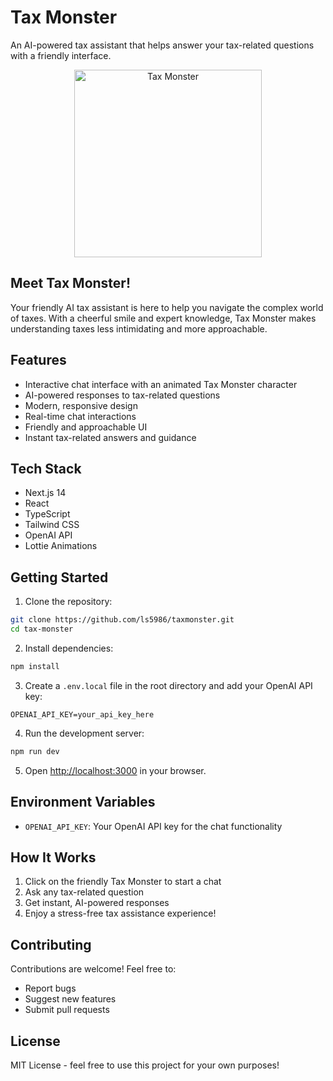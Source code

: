 # Tax Monster

An AI-powered tax assistant that helps answer your tax-related questions with a friendly interface.

<div align="center">
  <img src="public/tax-monster-preview.png" alt="Tax Monster" width="300" />
</div>

## Meet Tax Monster!

Your friendly AI tax assistant is here to help you navigate the complex world of taxes. With a cheerful smile and expert knowledge, Tax Monster makes understanding taxes less intimidating and more approachable.

## Features

- Interactive chat interface with an animated Tax Monster character
- AI-powered responses to tax-related questions
- Modern, responsive design
- Real-time chat interactions
- Friendly and approachable UI
- Instant tax-related answers and guidance

## Tech Stack

- Next.js 14
- React
- TypeScript
- Tailwind CSS
- OpenAI API
- Lottie Animations

## Getting Started

1. Clone the repository:
```bash
git clone https://github.com/ls5986/taxmonster.git
cd tax-monster
```

2. Install dependencies:
```bash
npm install
```

3. Create a `.env.local` file in the root directory and add your OpenAI API key:
```
OPENAI_API_KEY=your_api_key_here
```

4. Run the development server:
```bash
npm run dev
```

5. Open [http://localhost:3000](http://localhost:3000) in your browser.

## Environment Variables

- `OPENAI_API_KEY`: Your OpenAI API key for the chat functionality

## How It Works

1. Click on the friendly Tax Monster to start a chat
2. Ask any tax-related question
3. Get instant, AI-powered responses
4. Enjoy a stress-free tax assistance experience!

## Contributing

Contributions are welcome! Feel free to:
- Report bugs
- Suggest new features
- Submit pull requests

## License

MIT License - feel free to use this project for your own purposes! 